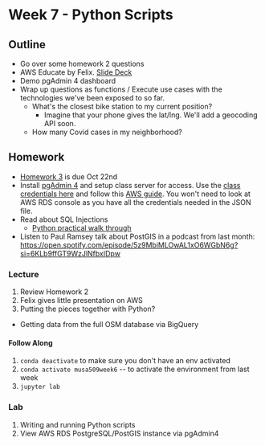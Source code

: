# Week 7 - Python Scripts

## Outline

* Go over some homework 2 questions
* AWS Educate by Felix. [Slide Deck](https://docs.google.com/presentation/d/1L1HcyrfJf0JEf6POj8y5fRks3Ugt0szD7M-ceeC6bio/edit?usp=sharing)
* Demo pgAdmin 4 dashboard
* Wrap up questions as functions / Execute use cases with the technologies we've been exposed to so far.
  * What's the closest bike station to my current position?
    * Imagine that your phone gives the lat/lng. We'll add a geocoding API soon.
  * How many Covid cases in my neighborhood?

## Homework

* [Homework 3](https://canvas.upenn.edu/courses/1533813/assignments/8421896?module_item_id=19270424) is due Oct 22nd
* Install [pgAdmin 4](https://www.pgadmin.org/download/) and setup class server for access. Use the [class credentials here](https://canvas.upenn.edu/files/89654914/download?download_frd=1) and follow this [AWS guide](https://docs.aws.amazon.com/AmazonRDS/latest/UserGuide/USER_ConnectToPostgreSQLInstance.html). You won't need to look at AWS RDS console as you have all the credentials needed in the JSON file.
* Read about SQL Injections
  * [Python practical walk through](https://realpython.com/prevent-python-sql-injection/)
* Listen to Paul Ramsey talk about PostGIS in a podcast from last month: <https://open.spotify.com/episode/5z9MbiMLOwAL1xO6WGbN6g?si=6KLb9ffGT9WzJlNfbxIDpw>

### Lecture

1. Review Homework 2
2. Felix gives little presentation on AWS
3. Putting the pieces together with Python?
  * Getting data from the full OSM database via BigQuery


#### Follow Along

1. `conda deactivate` to make sure you don't have an env activated
2. `conda activate musa509week6` -- to activate the environment from last week
3. `jupyter lab`


### Lab

1. Writing and running Python scripts
2. View AWS RDS PostgreSQL/PostGIS instance via pgAdmin4
